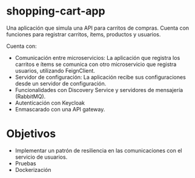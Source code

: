 # shopping-cart-app
Una aplicación que simula una API para carritos de compras. Cuenta con funciones para registrar carritos, ítems, productos y usuarios.

Cuenta con:
- Comunicación entre microservicios: La aplicación que registra los carritos e ítems se comunica con otro microservicio que registra usuarios, utilizando FeignClient.
- Servidor de configuración: La aplicación recibe sus configuraciones desde un servidor de configuración.
- Funcionalidades con Discovery Service y servidores de mensajería (RabbitMQ).
- Autenticación con Keycloak
- Enmascarado con una API gateway.

# Objetivos
- Implementar un patrón de resiliencia en las comunicaciones con el servicio de usuarios.
- Pruebas
- Dockerización
